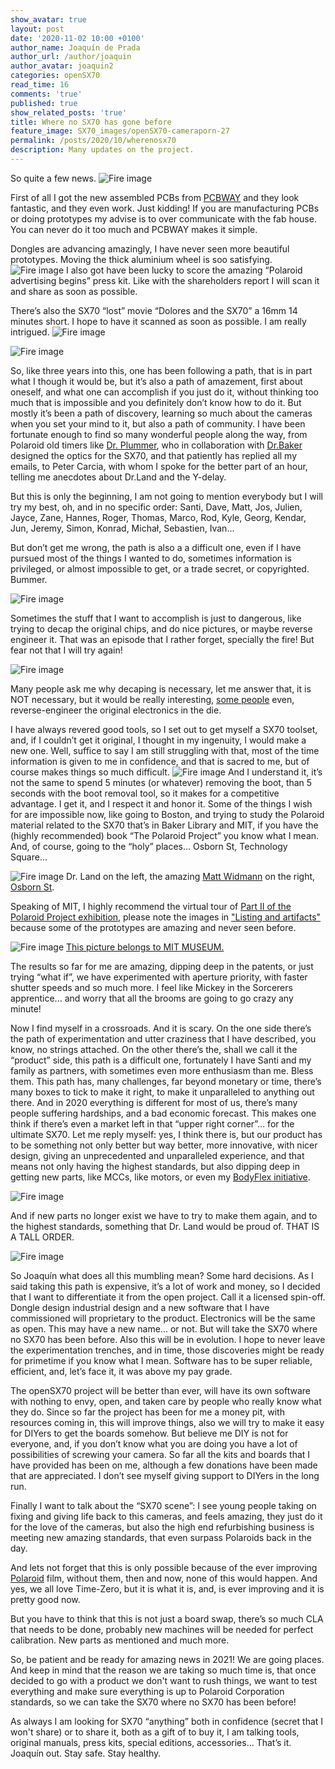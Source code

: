 ```yaml
---
show_avatar: true
layout: post
date: '2020-11-02 10:00 +0100'
author_name: Joaquín de Prada
author_url: /author/joaquin
author_avatar: joaquin2
categories: openSX70
read_time: 16
comments: 'true'
published: true
show_related_posts: 'true'
title: Where no SX70 has gone before
feature_image: SX70_images/openSX70-cameraporn-27
permalink: /posts/2020/10/wherenosx70
description: Many updates on the project.
---
```

So quite a few news.
![Fire image]({{site.url}}/{{site.baseurl}}img/2020/10/PCBWAY_PCBSA.jpg)
 
First of all I got the new assembled PCBs from [PCBWAY](https://www.pcbway.com/setinvite.aspx?inviteid=292953) and they look fantastic, and they even work. Just kidding! If you are manufacturing PCBs or doing prototypes my advise is to over communicate with the fab house. You can never do it too much and PCBWAY makes it simple.
 
Dongles are advancing amazingly, I have never seen more beautiful prototypes. Moving the thick aluminium wheel is soo satisfying.
 ![Fire image]({{site.url}}/{{site.baseurl}}img/2020/10/handful-of-dongles.jpg)
I also got have been lucky to score the amazing “Polaroid advertising begins” press kit. Like with the shareholders report I will scan it and share as soon as possible.

There’s also the SX70 “lost” movie “Dolores and the SX70” a 16mm 14 minutes short. I hope to have it scanned as soon as possible. I am really intrigued.
![Fire image]({{site.url}}/{{site.baseurl}}img/2020/10/Dolores-16mm-strip.jpg)

![Fire image]({{site.url}}/{{site.baseurl}}img/2020/10/dolores-can.jpg)


So, like three years into this, one has been following a path, that is in part what I though it would be, but it’s also a path of amazement, first about oneself, and what one can accomplish if you just do it, without thinking too much that is impossible and you definitely don’t know how to do it. 
But mostly it’s been a path of discovery, learning so much about the cameras when you set your mind to it, but also a path of community. I have been fortunate enough to find so many wonderful people along the way, from Polaroid old timers like [Dr. Plummer](http://www.wtpoptics.com/about.html), who in collaboration with [Dr.Baker](http://www.wtpoptics.com/Baker%20cache/Jim%20Baker2.html) designed the optics for the SX70, and that patiently has replied all my emails, to Peter Carcia, with whom I spoke for the better part of an hour, telling me anecdotes about Dr.Land and the Y-delay.

But this is only the beginning, I am not going to mention everybody but I will try my best, oh, and in no specific order: Santi, Dave, Matt, Jos, Julien, Jayce, Zane, Hannes, Roger, Thomas, Marco, Rod, Kyle, Georg, Kendar, Jun, Jeremy, Simon, Konrad, Michał, Sebastien, Ivan...

But don’t get me wrong, the path is also a a difficult one, even if I have pursued most of the things I wanted to do, sometimes information is privileged, or almost impossible to get, or a trade secret, or copyrighted. Bummer.

![Fire image]({{site.url}}/{{site.baseurl}}img/2020/10/lab-rat.JPG)

Sometimes the stuff that I want to accomplish is just to dangerous, like trying to decap the original chips, and do nice pictures, or maybe reverse engineer it. That was an episode that I rather forget, specially the fire! But fear not that I will try again!

![Fire image]({{site.url}}/{{site.baseurl}}img/2020/10/decaping.jpg)

Many people ask me why decaping is necessary, let me answer that, it is NOT necessary, but it would be really interesting, [some people](https://www.righto.com/) even, reverse-engineer the original electronics in the die.

I have always revered good tools, so I set out to get myself a SX70 toolset, and, if I couldn’t get it original, I thought in my ingenuity, I would make a new one. Well, suffice to say I am still struggling with that, most of the time information is given to me in confidence, and that is sacred to me, but of course makes things so much difficult.
![Fire image]({{site.url}}/{{site.baseurl}}img/2020/10/tool-11665.jpg)
And I understand it, it’s not the same to spend 5 minutes (or whatever) removing the boot, than 5 seconds with the boot removal tool, so it makes for a competitive advantage. I get it, and I respect it and honor it.
Some of the things I wish for are impossible now, like going to Boston, and trying to study the Polaroid material related to the SX70 that’s in Baker Library and MIT, if you have the (highly recommended) book “The Polaroid Project” you know what I mean. And, of course, going to the “holy” places... Osborn St, Technology Square...

![Fire image]({{site.url}}/{{site.baseurl}}img/2020/10/DrLand-MattWidmann-osbornSt.jpg)
Dr. Land on the left, the amazing [Matt Widmann](http://2ndshotsx70.blogspot.com/) on the right, [Osborn St](https://goo.gl/maps/BhrhhXBg2RvqpZ4u8).

Speaking of MIT, I highly recommend the virtual tour of [Part II of the Polaroid Project exhibition](https://mitmuseum.mit.edu/exhibition/polaroid-project-intersection-art-and-technology-part-ii-online), please note the images in ["Listing and artifacts"](https://airtable.com/shrdRhYMq6nTneg22/tbl5rUfGYPcjm5aMs?backgroundColor=red&viewControls=on) because some of the prototypes are amazing and never seen before.

![Fire image]({{site.url}}/{{site.baseurl}}img/2020/10/MIT-motor-test.jpg)
[This picture belongs to MIT MUSEUM.](https://airtable.com/shrdRhYMq6nTneg22/tbl5rUfGYPcjm5aMs?backgroundColor=red&viewControls=on)

The results so far for me are amazing, dipping deep in the patents, or just trying “what if”, we have experimented with aperture priority, with faster shutter speeds and so much more. I feel like Mickey in the Sorcerers apprentice... and worry that all the brooms are going to go crazy any minute!


Now I find myself in a crossroads. And it is scary.
On the one side there’s the path of experimentation and utter craziness that I have described, you know, no strings attached.
On the other there’s the, shall we call it the “product” side, this path is a difficult one, fortunately I have Santi and my family as partners, with sometimes even more enthusiasm than me. Bless them.
This path has, many challenges, far beyond monetary or time, there’s many boxes to tick to make it right, to make it unparalleled to anything out there.
And in 2020 everything is different for most of us, there’s many people suffering hardships, and a bad economic forecast. This makes one think if there’s even a market left in that “upper right corner”... for the ultimate SX70.
Let me reply myself: yes, I think there is, but our product has to be something not only better but way better, more innovative, with nicer design, giving an unprecedented and unparalleled experience, and that means not only having the highest standards, but also dipping deep in getting new parts, like MCCs, like motors, or even my [BodyFlex initiative](https://opensx70.com/posts/2020/19/bodyflex-1). 

![Fire image]({{site.url}}/{{site.baseurl}}img/2020/10/chip-strip-sn28648p.JPG)

And if new parts no longer exist we have to try to make them again, and to the highest standards, something that Dr. Land would be proud of. THAT IS A TALL ORDER.

![Fire image]({{site.url}}/{{site.baseurl}}img/2020/10/SN28648P-backs.jpg)

So Joaquín what does all this mumbling mean? Some hard decisions.
As I said taking this path is expensive, it’s a lot of work and money, so I decided that I want to differentiate it from the open project. Call it a licensed spin-off. Dongle design industrial design and a new software that I have commissioned will proprietary to the product. Electronics will be the same as open. This may have a new name... or not. But will take the SX70 where no SX70 has been before. Also this will be in evolution. I hope to never leave the experimentation trenches, and in time, those discoveries might be ready for primetime if you know what I mean. Software has to be super reliable, efficient, and, let’s face it, it was above my pay grade.

The openSX70 project will be better than ever, will have its own software with nothing to envy, open, and taken care by people who really know what they do. Since so far the project has been for me a money pit, with resources coming in, this will improve things, also we will try to make it easy for DIYers to get the boards somehow. But believe me DIY is not for everyone, and, if you don’t know what you are doing you have a lot of possibilities of screwing your camera. So far all the kits and boards that I have provided has been on me, although a few donations have been made that are appreciated. I don’t see myself giving support to DIYers in the long run.

Finally I want to talk about the “SX70 scene”: I see young people taking on fixing and giving life back to this cameras, and feels amazing, they just do it for the love of the cameras, but also the high end refurbishing business is meeting new amazing standards, that even surpass Polaroids back in the day.

And lets not forget that this is only possible because of the ever improving [Polaroid](https://www.polaroid.com/) film, without them, then and now, none of this would happen. And yes, we all love Time-Zero, but it is what it is, and, is ever improving and it is pretty good now.

But you have to think that this is not just a board swap, there’s so much CLA that needs to be done, probably new machines will be needed for perfect calibration. New parts as mentioned and much more.

So, be patient and be ready for amazing news in 2021! We are going places. And keep in mind that the reason we are taking so much time is, that once decided to go with a product we don't want to rush things, we want to test everything and make sure everything is up to Polaroid Corporation standards, so we can take the SX70 where no SX70 has been before!

As always I am looking for SX70 “anything” both in confidence (secret that I won't share) or to share it, both as a gift of to buy it, I am talking tools, original manuals, press kits, special editions, accessories...
That’s it. Joaquín out. Stay safe. Stay healthy.